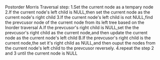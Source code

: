 Postorder Morris Traversal
step:
1.Set the current node as a tempary node
2.If the current node's left child is NULL,then set the current node
as the current node's right child
3.If the current node's left child is not NULL,find the prevcusor node of the current node from its left tree based on the Inorder traversal
A.If the prevcusor's right child is NULL,set the the prevcusor's right child as the current node,and then update the current node as the current node's left child
B.If the prevcusor's right child is the current node,the set it's right child as NULL,and then ouput the nodes from the current node's left child to the prevcusor reversely.
4.repeat the step 2 and 3 until the current node is NULL
